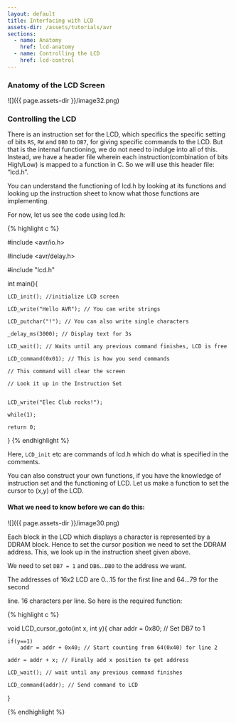 ```yaml
---
layout: default
title: Interfacing with LCD
assets-dir: /assets/tutorials/avr
sections:
  - name: Anatomy
    href: lcd-anatomy
  - name: Controlling the LCD
    href: lcd-control
---
```


### Anatomy of the LCD Screen <a name="lcd-anatomy"></a>

![]({{ page.assets-dir }}/image32.png)

### Controlling the LCD <a name="lcd-control"></a>

There is an instruction set for the LCD, which specifics the specific
setting of bits `RS`, `RW` and `DB0` to `DB7`, for giving specific commands to
the LCD. But that is the internal functioning, we do not need to indulge
into all of this. Instead, we have a header file wherein each
instruction(combination of bits High/Low) is mapped to a function in C.
So we will use this header file: “lcd.h”.

You can understand the functioning of lcd.h by looking at its functions
and looking up the instruction sheet to know what those functions are
implementing.

For now, let us see the code using lcd.h:

{% highlight c %}

#include <avr/io.h>

#include <avr/delay.h>

#include "lcd.h"


int main(){

    LCD_init(); //initialize LCD screen

    LCD_write("Hello AVR"); // You can write strings

    LCD_putchar("!"); // You can also write single characters

    _delay_ms(3000); // Display text for 3s

    LCD_wait(); // Waits until any previous command finishes, LCD is free

    LCD_command(0x01); // This is how you send commands

    // This command will clear the screen

    // Look it up in the Instruction Set


    LCD_write("Elec Club rocks!");

    while(1);

    return 0;

}
{% endhighlight %}

Here, `LCD_init` etc are commands of lcd.h which do what is specified in
the comments.

You can also construct your own functions, if you have the knowledge of
instruction set and the functioning of LCD. Let us make a function to
set the cursor to (x,y) of the LCD.

#### What we need to know before we can do this:

![]({{ page.assets-dir }}/image30.png)

Each block in the LCD which displays a character is represented by a
DDRAM block. Hence to set the cursor position we need to set the DDRAM
address. This, we look up in the instruction sheet given above.

We need to set `DB7 = 1` and `DB6`...`DB0` to the address we want.

The addresses of 16x2 LCD are 0...15 for the first line and 64...79 for
the second

line. 16 characters per line. So here is the required function:

{% highlight c %}

void LCD_cursor_goto(int x, int y){
    char addr = 0x80; // Set DB7 to 1

    if(y==1)
        addr = addr + 0x40; // Start counting from 64(0x40) for line 2

    addr = addr + x; // Finally add x position to get address

    LCD_wait(); // wait until any previous command finishes

    LCD_command(addr); // Send command to LCD

}

{% endhighlight %}

